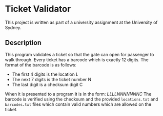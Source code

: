 Ticket Validator
================
This project is written as part of a university assignment at the University of Sydney. 

Description
----
This program validates a ticket so that the gate can open for passenger to walk through. Every ticket has a barcode which is exactly 12 digits. The format of the barcode is as follows:

* The first 4 digits is the location L
* The next 7 digits is the ticket number N
* The last digit is a checksum digit C

When it is presented to a program it is in the form: *LLLLNNNNNNNC*
The barcode is verified using the checksum and the provided `locations.txt` and `barcodes.txt` files which contain valid numbers which are allowed on the ticket. 
